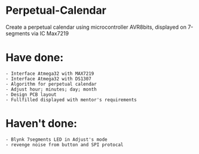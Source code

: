 # Perpetual-Calendar
Create a perpetual calendar using microcontroller AVR8bits, displayed on 7-segments via IC Max7219

# Have done:
	- Interface Atmega32 with MAX7219
	- Interface Atmega32 with DS1307	
	- Algorithm for perpetual calendar
	- Adjust hour; minutes; day; month
	- Design PCB layout
	- Fullfilled displayed with mentor's requirements

# Haven't done: 
	- Blynk 7segments LED in Adjust's mode
	- revenge noise from button and SPI protocal

